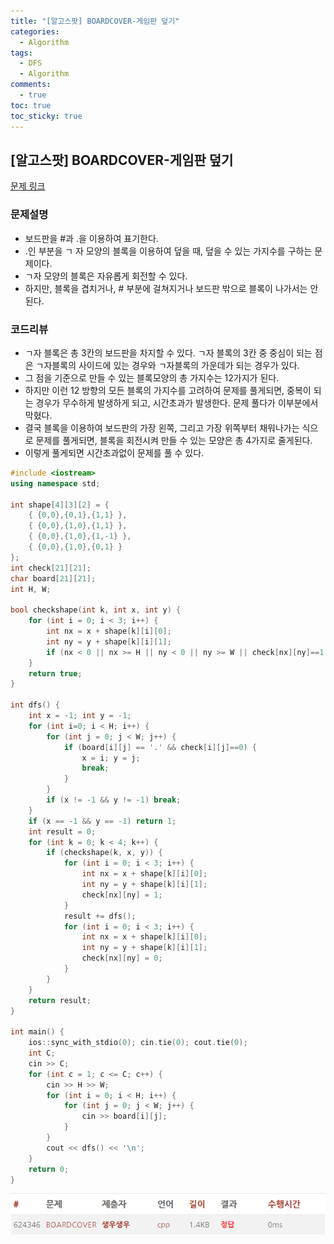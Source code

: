 ```yaml
---
title: "[알고스팟] BOARDCOVER-게임판 덮기"
categories:
  - Algorithm
tags:
  - DFS
  - Algorithm
comments:
  - true
toc: true
toc_sticky: true
---
```


## [알고스팟] BOARDCOVER-게임판 덮기

[문제 링크](https://algospot.com/judge/problem/read/BOARDCOVER)

### 문제설명

* 보드판을 #과 .을 이용하여 표기한다.
* .인 부분을 ㄱ 자 모양의 블록을 이용하여 덮을 때, 덮을 수 있는 가지수를 구하는 문제이다.
* ㄱ자 모양의 블록은 자유롭게 회전할 수 있다. 
* 하지만, 블록을 겹치거나, # 부분에 걸쳐지거나 보드판 밖으로 블록이 나가서는 안된다.

### 코드리뷰
* ㄱ자 블록은 총 3칸의 보드판을 차지할 수 있다. ㄱ자 블록의 3칸 중 중심이 되는 점은 ㄱ자블록의 사이드에 있는 경우와 ㄱ자블록의 가운데가 되는 경우가 있다.
* 그 점을 기준으로 만들 수 있는 블록모양의 총 가지수는 12가지가 된다.
* 하지만 이런 12 방향의 모든 블록의 가지수를 고려하여 문제를 풀게되면, 중복이 되는 경우가 무수하게 발생하게 되고, 시간초과가 발생한다. 문제 풀다가 이부분에서 막혔다.
* 결국 블록을 이용하여 보드판의 가장 왼쪽, 그리고 가장 위쪽부터 채워나가는 식으로 문제를 풀게되면, 블록을 회전시켜 만들 수 있는 모양은 총 4가지로 줄게된다. 
* 이렇게 풀게되면 시간초과없이 문제를 풀 수 있다.

```cpp
#include <iostream>
using namespace std;

int shape[4][3][2] = { 
	{ {0,0},{0,1},{1,1} },
	{ {0,0},{1,0},{1,1} },
	{ {0,0},{1,0},{1,-1} },
	{ {0,0},{1,0},{0,1} } 
};
int check[21][21];
char board[21][21];
int H, W;

bool checkshape(int k, int x, int y) {
	for (int i = 0; i < 3; i++) {
		int nx = x + shape[k][i][0];
		int ny = y + shape[k][i][1];
		if (nx < 0 || nx >= H || ny < 0 || ny >= W || check[nx][ny]==1 || board[nx][ny]!='.') return false;
	}
	return true;
}

int dfs() {
	int x = -1; int y = -1;
	for (int i=0; i < H; i++) {
		for (int j = 0; j < W; j++) {
			if (board[i][j] == '.' && check[i][j]==0) {
				x = i; y = j;
				break;
			}
		}
		if (x != -1 && y != -1) break;
	}
	if (x == -1 && y == -1) return 1;
	int result = 0;
	for (int k = 0; k < 4; k++) {
		if (checkshape(k, x, y)) {
			for (int i = 0; i < 3; i++) {
				int nx = x + shape[k][i][0];
				int ny = y + shape[k][i][1];
				check[nx][ny] = 1;
			}
			result += dfs();
			for (int i = 0; i < 3; i++) {
				int nx = x + shape[k][i][0];
				int ny = y + shape[k][i][1];
				check[nx][ny] = 0;
			}
		}
	}
	return result;
}

int main() {
	ios::sync_with_stdio(0); cin.tie(0); cout.tie(0);
	int C;
	cin >> C;
	for (int c = 1; c <= C; c++) {
		cin >> H >> W;
		for (int i = 0; i < H; i++) {
			for (int j = 0; j < W; j++) {
				cin >> board[i][j];
			}
		}
		cout << dfs() << '\n';
	}
	return 0;
}
```

![](/assets/img/Algorithm/20190723.png)
